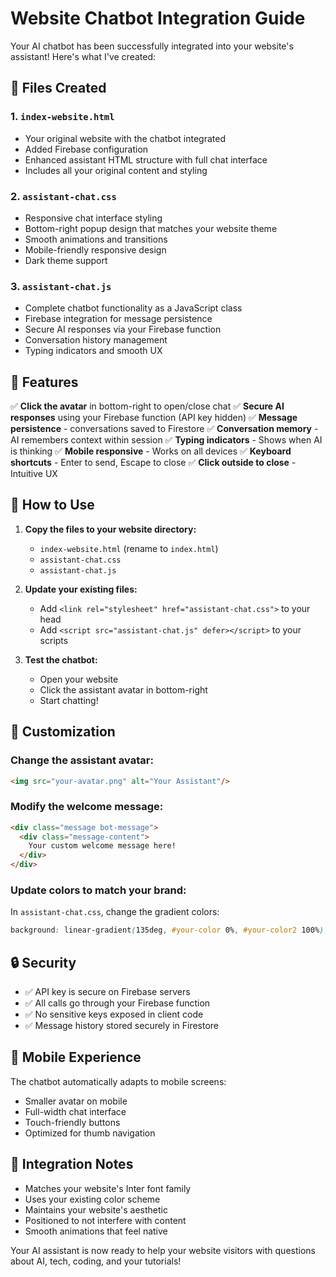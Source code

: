 # Website Chatbot Integration Guide

Your AI chatbot has been successfully integrated into your website's assistant! Here's what I've created:

## 📁 Files Created

### 1. `index-website.html`
- Your original website with the chatbot integrated
- Added Firebase configuration 
- Enhanced assistant HTML structure with full chat interface
- Includes all your original content and styling

### 2. `assistant-chat.css`
- Responsive chat interface styling
- Bottom-right popup design that matches your website theme
- Smooth animations and transitions
- Mobile-friendly responsive design
- Dark theme support

### 3. `assistant-chat.js`
- Complete chatbot functionality as a JavaScript class
- Firebase integration for message persistence
- Secure AI responses via your Firebase function
- Conversation history management
- Typing indicators and smooth UX

## 🎯 Features

✅ **Click the avatar** in bottom-right to open/close chat
✅ **Secure AI responses** using your Firebase function (API key hidden)
✅ **Message persistence** - conversations saved to Firestore
✅ **Conversation memory** - AI remembers context within session
✅ **Typing indicators** - Shows when AI is thinking
✅ **Mobile responsive** - Works on all devices
✅ **Keyboard shortcuts** - Enter to send, Escape to close
✅ **Click outside to close** - Intuitive UX

## 🚀 How to Use

1. **Copy the files to your website directory:**
   - `index-website.html` (rename to `index.html`)
   - `assistant-chat.css`
   - `assistant-chat.js`

2. **Update your existing files:**
   - Add `<link rel="stylesheet" href="assistant-chat.css">` to your head
   - Add `<script src="assistant-chat.js" defer></script>` to your scripts

3. **Test the chatbot:**
   - Open your website
   - Click the assistant avatar in bottom-right
   - Start chatting!

## 🔧 Customization

### Change the assistant avatar:
```html
<img src="your-avatar.png" alt="Your Assistant"/>
```

### Modify the welcome message:
```html
<div class="message bot-message">
  <div class="message-content">
    Your custom welcome message here!
  </div>
</div>
```

### Update colors to match your brand:
In `assistant-chat.css`, change the gradient colors:
```css
background: linear-gradient(135deg, #your-color 0%, #your-color2 100%);
```

## 🔒 Security

- ✅ API key is secure on Firebase servers
- ✅ All calls go through your Firebase function
- ✅ No sensitive keys exposed in client code
- ✅ Message history stored securely in Firestore

## 📱 Mobile Experience

The chatbot automatically adapts to mobile screens:
- Smaller avatar on mobile
- Full-width chat interface
- Touch-friendly buttons
- Optimized for thumb navigation

## 🎨 Integration Notes

- Matches your website's Inter font family
- Uses your existing color scheme
- Maintains your website's aesthetic
- Positioned to not interfere with content
- Smooth animations that feel native

Your AI assistant is now ready to help your website visitors with questions about AI, tech, coding, and your tutorials!